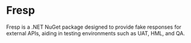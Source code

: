 # Fresp
Fresp is a .NET NuGet package designed to provide fake responses for external APIs, aiding in testing environments such as UAT, HML, and QA.
